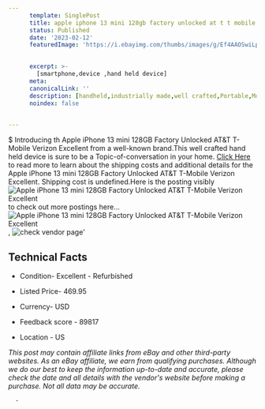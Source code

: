 ```yaml
---
      template: SinglePost
      title: apple iphone 13 mini 128gb factory unlocked at t t mobile verizon excellent
      status: Published
      date: '2023-02-12'
      featuredImage: 'https://i.ebayimg.com/thumbs/images/g/Ef4AAOSwiLpinkCF/s-l225.jpg'
       

      excerpt: >-
        [smartphone,device ,hand held device]
      meta:
      canonicalLink: ''
      description: [handheld,industrially made,well crafted,Portable,Mobile,Compact,Convenient,Lightweight,Maneuverable,Man-portable,Miniature,Carriable,Hand-held,Light,Holdable,Transportable,Mobile device,Pocket-sized,On-the-go,Wireless,Cordless,Compact size,Convenient size, smartphone,device ,hand held device]
      noindex: false
      

---
```

$
      Introducing th Apple iPhone 13 mini 128GB Factory Unlocked AT&T T-Mobile Verizon Excellent from a well-known brand.This well crafted hand held device is sure to be a Topic-of-conversation in your home. [Click Here](https://www.ebay.com/itm/304517572707?hash=item46e6a96863%3Ag%3AEf4AAOSwiLpinkCF&mkevt=1&mkcid=1&mkrid=711-53200-19255-0&campid=%253CePNCampaignId%253E&customid=%253CreferenceId%253E&toolid=10049) to read more to learn about the shipping costs and additional details for the Apple iPhone 13 mini 128GB Factory Unlocked AT&T T-Mobile Verizon Excellent. Shipping cost is undefined.Here is the posting visibly ![Apple iPhone 13 mini 128GB Factory Unlocked AT&T T-Mobile Verizon Excellent](https://i.ebayimg.com/thumbs/images/g/Ef4AAOSwiLpinkCF/s-l225.jpg) to check out more postings here... ![Apple iPhone 13 mini 128GB Factory Unlocked AT&T T-Mobile Verizon Excellent](https://i.ebayimg.com/images/g/Ef4AAOSwiLpinkCF/s-l1200.jpg), ![check vendor page](https://origin-galleryplus.ebayimg.com/ws/web/304517572707_2_0_1/225x225.jpg)'

      

 ## Technical Facts 



     
      

 - Condition- Excellent - Refurbished 


      

 - Listed Price- 469.95 


      

 - Currency- USD 


      

 - Feedback score - 89817 


      

 - Location - US 


      
      

 *_This post may contain affiliate links from eBay and other third-party websites. As an eBay affiliate, we earn from qualifying purchases. Although we do our best to keep the information up-to-date and accurate, please check the date and all details with the vendor's website before making a purchase. Not all data may be accurate._*




      -
